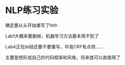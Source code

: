 # NLP练习实验

确定要从头开始重写了hhh

Lab1大概率要删掉，机器学习方法基本用不到了

Lab4正在纠结还要不要重写，毕竟CRF有点烦……

主要是想形成自己的代码框架和风格，将来就可以直接用了